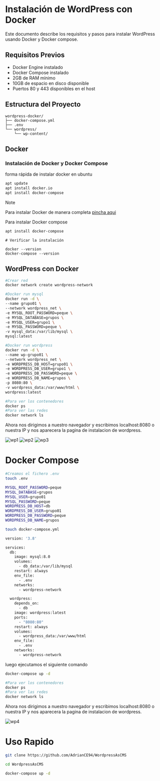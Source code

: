 # Instalación de WordPress con Docker

Este documento describe los requisitos y pasos para instalar WordPress usando Docker y Docker compose.

## Requisitos Previos

- Docker Engine instalado 
- Docker Compose instalado 
- 2GB de RAM mínimo
- 10GB de espacio en disco disponible
- Puertos 80 y 443 disponibles en el host

## Estructura del Proyecto

```
wordpress-docker/
├── docker-compose.yml
├── .env
└── wordpress/
    └── wp-content/
```

## Docker

### Instalación de Docker y Docker Compose

forma rápida de instalar docker en ubuntu

```bash
apt update
apt install docker.io
apt install docker-compose

```
> [!NOTE]
> Para instalar Docker de manera completa [pincha aqui](https://docs.docker.com/engine/install/ubuntu/)

Para instalar Docker compose

```bash
apt install docker-compose
```

```
# Verificar la instalación

docker --version
docker-compose --version
```

## WordPress con Docker

```bash
#Crear red
docker network create wordpress-network
```
```bash
#Docker run mysql
docker run -d \
--name grupo01 \
--network wordpress_net \
-e MYSQL_ROOT_PASSWORD=peque \
-e MYSQL_DATABASE=grupos \
-e MYSQL_USER=grupo1 \
-e MYSQL_PASSWORD=peque \
-v mysql_data:/var/lib/mysql \
mysql:latest
```
```bash
#Docker run wordpress 
docker run -d \
--name wp-grupo01 \
--network wordpress_net \
-e WORDPRESS_DB_HOST=grupo01 \
-e WORDPRESS_DB_USER=grupo1 \
-e WORDPRESS_DB_PASSWORD=peque \
-e WORDPRESS_DB_NAME=grupos \
-p 8080:80 \
-v wordpress_data:/var/www/html \
wordpress:latest
```
```bash
#Para ver los contenedores
docker ps
#Para ver las redes
docker network ls
```
Ahora nos dirigimos a nuestro navegador y escribimos localhost:8080 o nuestra IP y nos aparecera la pagina de instalacion de wordpress.

![wp1](image.png)
![wp2](image-1.png)
![wp3](image-2.png)

# Docker Compose


```bash
#Creamos el fichero .env
touch .env
```
```bash
MYSQL_ROOT_PASSWORD=peque
MYSQL_DATABASE=grupos
MYSQL_USER=grupo01
MYSQL_PASSWORD=peque
WORDPRESS_DB_HOST=db
WORDPRESS_DB_USER=grupo01
WORDPRESS_DB_PASSWORD=peque
WORDPRESS_DB_NAME=grupos
```
```bash
touch docker-compose.yml
```
```bash
version: '3.8'

services:
  db:
    image: mysql:8.0
    volumes:
      - db_data:/var/lib/mysql
    restart: always
    env_file:
      - .env
    networks:
      - wordpress-network

  wordpress:
    depends_on:
      - db
    image: wordpress:latest
    ports:
      - "8080:80"
    restart: always
    volumes:
      - wordpress_data:/var/www/html
    env_file:
      - .env
    networks:
      - wordpress-network
```

luego ejecutamos el siguiente comando

```bash
docker-compose up -d
```
```bash
#Para ver los contenedores
docker ps
#Para ver las redes
docker network ls
```
Ahora nos dirigimos a nuestro navegador y escribimos localhost:8080 o nuestra IP y nos aparecera la pagina de instalacion de wordpress.


![wp4](image-4.png)


# Uso Rapido

```bash
git clone https://github.com/AdrianCE94/WordpressAsCMS
```
```bash
cd WordpressAsCMS
```
```bash
docker-compose up -d
```

